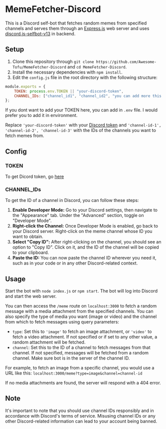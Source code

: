 # MemeFetcher-Discord

This is a Discord self-bot that fetches random memes from specified channels and serves them through an [Express.js](https://expressjs.com/) web server and uses [discord.js-selfbot-v13](https://github.com/aiko-chan-ai/discord.js-selfbot-v13/) in backend.

## Setup

1. Clone this repository through `git clone https://github.com/Awesome-Tofu/MemeFetcher-Discord` and `cd MemeFetcher-Discord`.
2. Install the necessary dependencies with `npm install`.
3. Edit the `config.js` file in the root directory with the following structure:

```javascript
module.exports = {
    TOKEN: process.env.TOKEN || "your-discord-token",
    CHANNEL_IDs: ["channel_id1", "channel_id2", "you can add more this way..."]
};
```

If you dont want to add your TOKEN here, you can add in `.env` file. I would prefer you to add it in environment.

Replace `'your-discord-token'` with your [Discord token](https://github.com/aiko-chan-ai/discord.js-selfbot-v13?tab=readme-ov-file#get-token-) and `'channel-id-1', 'channel-id-2', 'channel-id-3'` with the IDs of the channels you want to fetch memes from.

## Config

### TOKEN

To get Dicord token, go [here](https://github.com/aiko-chan-ai/discord.js-selfbot-v13?tab=readme-ov-file#get-token-)

### CHANNEL_IDs

To get the ID of a channel in Discord, you can follow these steps:

1. **Enable Developer Mode:** Go to your Discord settings, then navigate to the "Appearance" tab. Under the "Advanced" section, toggle on "Developer Mode".
2. **Right-click the Channel:** Once Developer Mode is enabled, go back to your Discord server. Right-click on the meme channel whose ID you want to obtain.
3. **Select "Copy ID":** After right-clicking on the channel, you should see an option to "Copy ID". Click on it, and the ID of the channel will be copied to your clipboard.
4. **Paste the ID:** You can now paste the channel ID wherever you need it, such as in your code or in any other Discord-related context.

## Usage

Start the bot with `node index.js` or `npm start`. The bot will log into Discord and start the web server.

You can then access the `/meme` route on `localhost:3000` to fetch a random message with a media attachment from the specified channels. You can also specify the type of media you want (image or video) and the channel from which to fetch messages using query parameters:

- `type`: Set this to `'image'` to fetch an image attachment, or `'video'` to fetch a video attachment. If not specified or if set to any other value, a random attachment will be fetched.
- `channel`: Set this to the ID of a channel to fetch messages from that channel. If not specified, messages will be fetched from a random channel. Make sure bot is in the server of the channel ID.

For example, to fetch an image from a specific channel, you would use a URL like this: `localhost:3000/meme?type=image&channel=channel-id`

If no media attachments are found, the server will respond with a 404 error.


## Note

It's important to note that you should use channel IDs responsibly and in accordance with Discord's terms of service. Misusing channel IDs or any other Discord-related information can lead to your account being banned.